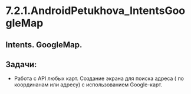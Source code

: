 # 7.2.1.AndroidPetukhova_IntentsGoogleMap
## Intents. GoogleMap.  
## Задачи:  
- Работа с API любых карт. Создание экрана для поиска адреса ( по координанам или адресу) с использованием Google-карт.  

